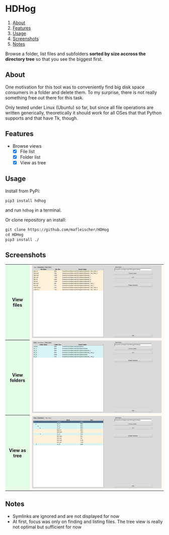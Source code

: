 
# HDHog

1. [About](#about)
1. [Features](#features)
3. [Usage](#usage)
4. [Screenshots](#screenshots)
5. [Notes](#notes)

Browse a folder, list files and subfolders **sorted by size accross the directory tree** so that you see the biggest first.

## About <a name="about"></a>
One motivation for this tool was to conveniently find big disk space consumers in a folder and
delete them. To my surprise, there is not really something free out there for this task.


Only tested under Linux (Ubuntu) so far, but since all file operations are written generically, theoretically it should work for all OSes that that Python supports and that have Tk, though.

## Features <a name="features"></a>
- Browse views
    - [x] File list
    - [x] Folder list
    - [x] View as tree

## Usage <a name="usage"></a>

Install from PyPi:
```shell
pip3 install hdhog
```
and run ``hdhog`` in a terminal.


Or clone repository an install:
```shell
git clone https://github.com/mafleischer/HDHog
cd HDHog
pip3 install ./
```

## Screenshots <a name="screenshots"></a>

<table>
    <!-- <style>
        th{background-color:#e2fce6;}
        td{background-color:#fff9f3;}
    </style> -->
    <tr>
        <th style="background-color: #e2fce6" >View files</th> <!-- color Nyanza -->
        <td style="background-color: #fff9f3" align="center"><img src="https://raw.githubusercontent.com/mafleischer/HDHog/master/doc/img/files.png" alt="View files"></img></td> <!--  color Floral White -->
    </tr>
    <tr>
        <th style="background-color: #e2fce6" >View folders</th>
        <td style="background-color: #fff9f3" align="center"><img src="https://raw.githubusercontent.com/mafleischer/HDHog/master/doc/img/dirs.png" alt="View folders"></img></td>
    </tr>
    <tr>
        <th style="background-color: #e2fce6" >View as tree</th>
        <td style="background-color: #fff9f3" align="center"><img src="https://raw.githubusercontent.com/mafleischer/HDHog/master/doc/img/tree.png" alt="View as tree"></img></td>
    </tr>
 </table>

## Notes <a name="notes"></a>
- Symlinks are ignored and are not displayed for now
- At first, focus was only on finding and listing files. The tree view is really not optimal but sufficient for now